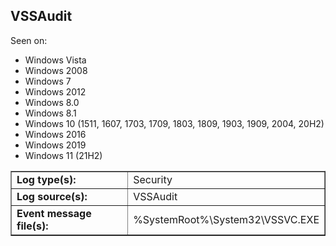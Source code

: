 ## VSSAudit

Seen on:
* Windows Vista
* Windows 2008
* Windows 7
* Windows 2012
* Windows 8.0
* Windows 8.1
* Windows 10 (1511, 1607, 1703, 1709, 1803, 1809, 1903, 1909, 2004, 20H2)
* Windows 2016
* Windows 2019
* Windows 11 (21H2)

<table border="1" class="docutils">
  <tbody>
    <tr>
      <td><b>Log type(s):</b></td>
      <td>Security</td>
    </tr>
    <tr>
      <td><b>Log source(s):</b></td>
      <td>VSSAudit</td>
    </tr>
    <tr>
      <td><b>Event message file(s):</b></td>
      <td>%SystemRoot%\System32\VSSVC.EXE</td>
    </tr>
  </tbody>
</table>

&nbsp;

